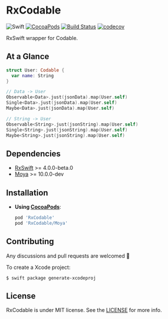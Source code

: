 # RxCodable

![Swift](https://img.shields.io/badge/Swift-4.0-orange.svg)
[![CocoaPods](http://img.shields.io/cocoapods/v/RxCodable.svg)](https://cocoapods.org/pods/RxCodable)
[![Build Status](https://travis-ci.org/devxoul/RxCodable.svg?branch=master)](https://travis-ci.org/devxoul/RxCodable)
[![codecov](https://img.shields.io/codecov/c/github/devxoul/RxCodable.svg)](https://codecov.io/gh/devxoul/RxCodable)

RxSwift wrapper for Codable.

## At a Glance

```swift
struct User: Codable {
  var name: String
}

// Data -> User
Observable<Data>.just(jsonData).map(User.self)
Single<Data>.just(jsonData).map(User.self)
Maybe<Data>.just(jsonData).map(User.self)

// String -> User
Observable<String>.just(jsonString).map(User.self)
Single<String>.just(jsonString).map(User.self)
Maybe<String>.just(jsonString).map(User.self)
```

## Dependencies

* [RxSwift](https://github.com/ReactiveX/RxSwift) >= 4.0.0-beta.0
* [Moya](https://github.com/Moya/Moya) >= 10.0.0-dev

## Installation

* **Using [CocoaPods](https://cocoapods.org)**:

    ```ruby
    pod 'RxCodable'
    pod 'RxCodable/Moya'
    ```

## Contributing

Any discussions and pull requests are welcomed 💖

To create a Xcode project:

```console
$ swift package generate-xcodeproj
```

## License

RxCodable is under MIT license. See the [LICENSE](LICENSE) for more info.
